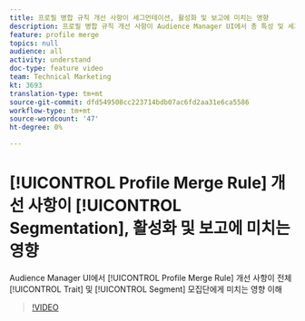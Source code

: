 ```yaml
---
title: 프로필 병합 규칙 개선 사항이 세그먼테이션, 활성화 및 보고에 미치는 영향
description: 프로필 병합 규칙 개선 사항이 Audience Manager UI에서 총 특성 및 세그먼트 모집단에 미치는 영향 이해
feature: profile merge
topics: null
audience: all
activity: understand
doc-type: feature video
team: Technical Marketing
kt: 3693
translation-type: tm+mt
source-git-commit: dfd549508cc223714bdb07ac6fd2aa31e6ca5586
workflow-type: tm+mt
source-wordcount: '47'
ht-degree: 0%

---
```



# [!UICONTROL Profile Merge Rule] 개선 사항이 [!UICONTROL Segmentation], 활성화 및 보고에 미치는 영향

Audience Manager UI에서 [!UICONTROL Profile Merge Rule] 개선 사항이 전체 [!UICONTROL Trait] 및 [!UICONTROL Segment] 모집단에게 미치는 영향 이해

>[!VIDEO](https://video.tv.adobe.com/v/28972/?quality=12)
